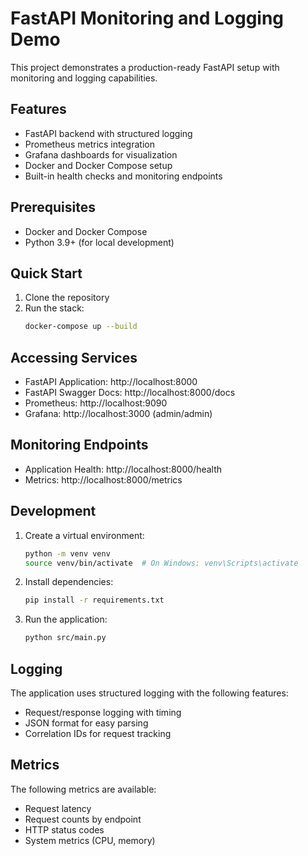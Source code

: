 # FastAPI Monitoring and Logging Demo

This project demonstrates a production-ready FastAPI setup with monitoring and logging capabilities.

## Features

- FastAPI backend with structured logging
- Prometheus metrics integration
- Grafana dashboards for visualization
- Docker and Docker Compose setup
- Built-in health checks and monitoring endpoints

## Prerequisites

- Docker and Docker Compose
- Python 3.9+ (for local development)

## Quick Start

1. Clone the repository
2. Run the stack:
   ```bash
   docker-compose up --build
   ```

## Accessing Services

- FastAPI Application: http://localhost:8000
- FastAPI Swagger Docs: http://localhost:8000/docs
- Prometheus: http://localhost:9090
- Grafana: http://localhost:3000 (admin/admin)

## Monitoring Endpoints

- Application Health: http://localhost:8000/health
- Metrics: http://localhost:8000/metrics

## Development

1. Create a virtual environment:
   ```bash
   python -m venv venv
   source venv/bin/activate  # On Windows: venv\Scripts\activate
   ```

2. Install dependencies:
   ```bash
   pip install -r requirements.txt
   ```

3. Run the application:
   ```bash
   python src/main.py
   ```

## Logging

The application uses structured logging with the following features:
- Request/response logging with timing
- JSON format for easy parsing
- Correlation IDs for request tracking

## Metrics

The following metrics are available:
- Request latency
- Request counts by endpoint
- HTTP status codes
- System metrics (CPU, memory)
